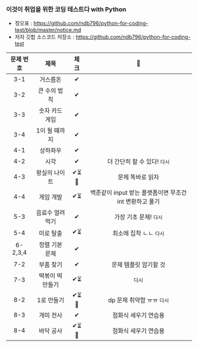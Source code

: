 ### 이것이 취업을 위한 코딩 테스트다 with Python

- 정오표 : https://github.com/ndb796/python-for-coding-test/blob/master/notice.md
- 저자 깃헙 소스코드 저장소 : https://github.com/ndb796/python-for-coding-test

| 문제 번호 |  제목                 | 체크 |   💪  	|
|:-----:  |  :---------------:	|:-----:| :----:	|
| 3-1 | 거스름돈 |  ✔ |  	|
| 3-2 | 큰 수의 법칙 |  ✔ |  	|
| 3-3 | 숫자 카드 게임 |  ✔ |  	|
| 3-4 | 1이 될 떄까지 |  ✔ |  	|
| 4-1 | 상하좌우 |  ✔ |  	|
| 4-2 | 시각 |  ✔ |  더 간단히 할 수 있다! `다시`	|
| 4-3 | 왕실의 나이트 |  ✔⏳🤔 | 문제 똑바로 읽자 | 
| 4-4 | 게임 개발  |  ✔⏳ | 백준같이 input 받는 플랫폼이면 무조건 int 변환하고 풀기 | 
| 5-3 | 음료수 얼려 먹기 |  ✔ | 가장 기초 문제! `다시`| 
| 5-4 | 미로 탈출  |  ✔⏳ | 최소에 집착 ㄴㄴ  `다시`|
| 6-2,3,4 | 정렬 기본 문제 |  ✔ | | 
| 7-2 | 부품 찾기 |  ✔ | 문제 템플릿 암기할 것 |
| 7-3 | 떡볶이 떡 만들기  | ✔⏳ | `다시` | 
| 8-2 | 1로 만들기  | ✔⏳🤔 | dp 문제 취약함 ㅠㅠ  `다시` | 
| 8-3 | 개미 전사 | ✔ | 점화식 세우기 연습용 | 
| 8-4 | 바닥 공사 | ✔⏳🤔 | 점화식 세우기 연습용 | 

 



